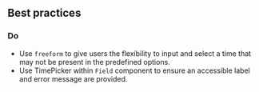 ## Best practices

### Do

- Use `freeform` to give users the flexibility to input and select a time that may not be present in the predefined options.
- Use TimePicker within `Field` component to ensure an accessible label and error message are provided.
